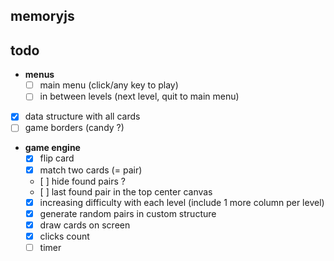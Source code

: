 ## memoryjs

## todo
- **menus**
	- [ ] main menu (click/any key to play)
	- [ ] in between levels (next level, quit to main menu)
- [X] data structure with all cards
- [ ] game borders (candy ?)
- **game engine**
	- [X] flip card
	- [X] match two cards (= pair)
	- [ ] hide found pairs ?
	- [ ] last found pair in the top center canvas
	- [X] increasing difficulty with each level (include 1 more column per level)
	- [X] generate random pairs in custom structure
	- [X] draw cards on screen
	- [X] clicks count
	- [ ] timer
